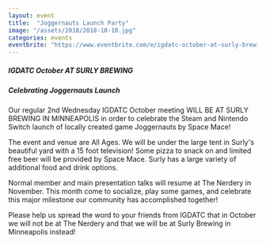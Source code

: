 ```yaml
---
layout: event
title:  "Joggernauts Launch Party"
image: "/assets/2018/2018-10-10.jpg"
categories: events
eventbrite: "https://www.eventbrite.com/e/igdatc-october-at-surly-brewing-come-celebrate-joggernauts-launch-tickets-50664668387#"
---
```


##### IGDATC October **AT SURLY BREWING** 
##### Celebrating Joggernauts Launch

Our regular 2nd Wednesday IGDATC October meeting WILL BE AT SURLY BREWING IN MINNEAPOLIS in order to celebrate the Steam and Nintendo Switch launch of locally created game Joggernauts by Space Mace!

The event and venue are All Ages. We will be under the large tent in Surly's beautiful yard with a 15 foot television! Some pizza to snack on and limited free beer will be provided by Space Mace. Surly has a large variety of additional food and drink options.

Normal member and main presentation talks will resume at The Nerdery in November. This month come to socialize, play some games, and celebrate this major milestone our community has accomplished together!

Please help us spread the word to your friends from IGDATC that in October we will not be at The Nerdery and that we will be at Surly Brewing in Minneapolis instead!

